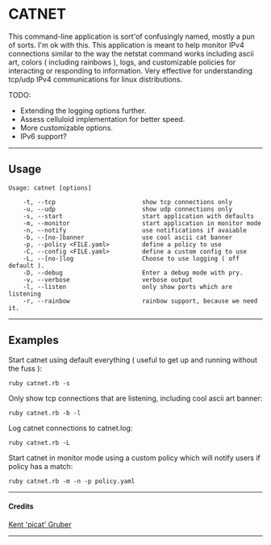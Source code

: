 # CATNET

This command-line application is sort'of confusingly named, mostly a pun of sorts. I'm ok with this. This application is meant to help monitor IPv4 connections similar to the way the netstat command works including ascii art, colors ( including rainbows ), logs, and customizable policies for interacting or responding to information. Very effective for understanding tcp/udp IPv4 communications for linux distributions. 

TODO: 
* Extending the logging options further.
* Assess celluloid implementation for better speed.
* More customizable options.
* IPv6 support?

---

## Usage

```
Usage: catnet [options]

    -t, --tcp                        show tcp connections only
    -u, --udp                        show udp connections only
    -s, --start                      start application with defaults
    -m, --monitor                    start application in monitor mode
    -n, --notify                     use notifications if avaiable
    -b, --[no-]banner                use cool ascii cat banner
    -p, --policy <FILE.yaml>         define a policy to use
    -C, --config <FILE.yaml>         define a custom config to use
    -L, --[no-]log                   Choose to use logging ( off default ).
    -D, --debug                      Enter a debug mode with pry.
    -v, --verbose                    verbose output
    -l, --listen                     only show ports which are listening
    -r, --rainbow                    rainbow support, because we need it.
```

---

## Examples

Start catnet using default everything ( useful to get up and running without the fuss ):

`ruby catnet.rb -s`

Only show tcp connections that are listening, including cool ascii art banner:

`ruby catnet.rb -b -l`

Log catnet connections to catnet.log:

`ruby catnet.rb -L`

Start catnet in monitor mode using a custom policy which will notify users if policy has a match:

`ruby catnet.rb -m -n -p policy.yaml`

---

#### Credits

[Kent 'picat' Gruber](https://github.com/picatz)

---
